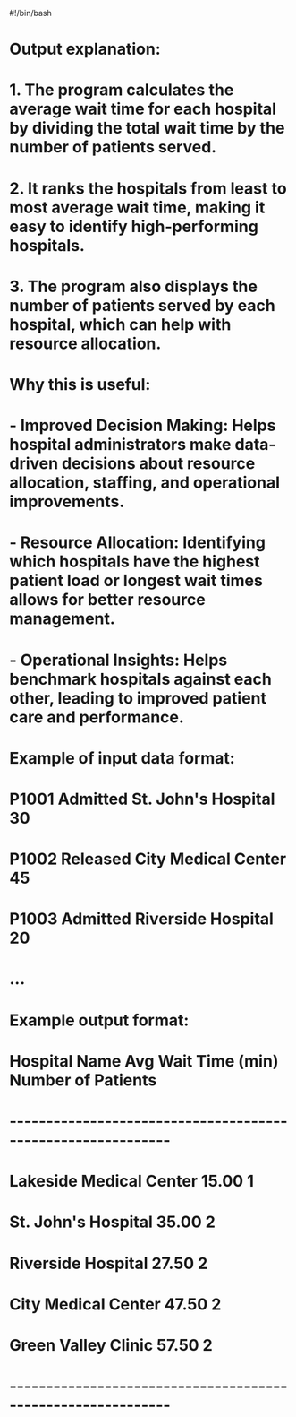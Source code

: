 
#!/bin/bash 

# Output explanation:
# 1. The program calculates the **average wait time** for each hospital by dividing the total wait time by the number of patients served.
# 2. It **ranks the hospitals** from least to most average wait time, making it easy to identify high-performing hospitals.
# 3. The program also displays the **number of patients** served by each hospital, which can help with resource allocation.

# Why this is useful:
# - **Improved Decision Making**: Helps hospital administrators make data-driven decisions about resource allocation, staffing, and operational improvements.
# - **Resource Allocation**: Identifying which hospitals have the highest patient load or longest wait times allows for better resource management.
# - **Operational Insights**: Helps benchmark hospitals against each other, leading to improved patient care and performance.

# Example of input data format:
# P1001 Admitted St. John's Hospital 30
# P1002 Released City Medical Center 45
# P1003 Admitted Riverside Hospital 20
# ...

# Example output format:
# Hospital Name                  Avg Wait Time (min)   Number of Patients
# ------------------------------------------------------------
# Lakeside Medical Center        15.00                1
# St. John's Hospital            35.00                2
# Riverside Hospital             27.50                2
# City Medical Center            47.50                2
# Green Valley Clinic            57.50                2
# ------------------------------------------------------------
